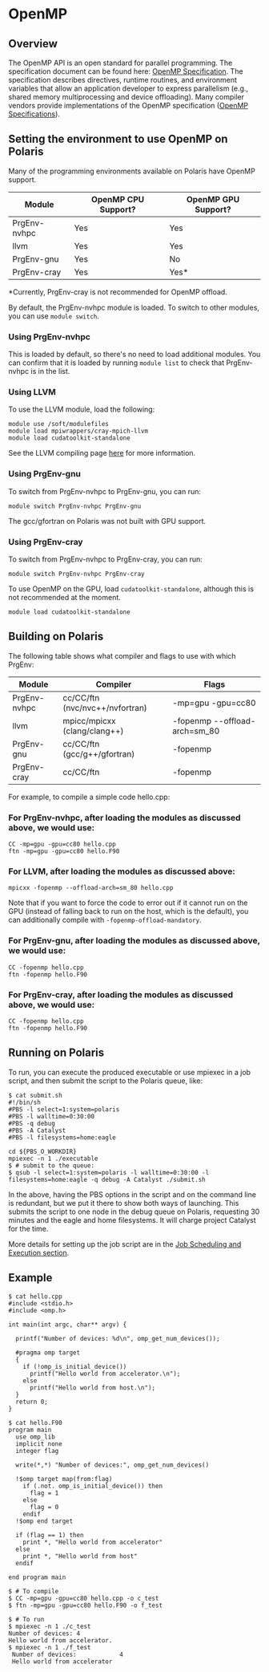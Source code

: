 # OpenMP

## Overview

The OpenMP API is an open standard for parallel programming. The specification document can be found here: [OpenMP Specification](https://www.openmp.org). The specification describes directives, runtime routines, and environment variables that allow an application developer to express parallelism (e.g., shared memory multiprocessing and device offloading). Many compiler vendors provide implementations of the OpenMP specification ([OpenMP Specifications](https://www.openmp.org/specifications)).

## Setting the environment to use OpenMP on Polaris

Many of the programming environments available on Polaris have OpenMP support.

| Module | OpenMP CPU Support? | OpenMP GPU Support? |
| --- | --- | --- |
| PrgEnv-nvhpc | Yes | Yes | 
| llvm | Yes | Yes |
| PrgEnv-gnu | Yes | No |
| PrgEnv-cray | Yes | Yes* |

*Currently, PrgEnv-cray is not recommended for OpenMP offload.

By default, the PrgEnv-nvhpc module is loaded. To switch to other modules, you can use `module switch`.

### Using PrgEnv-nvhpc

This is loaded by default, so there's no need to load additional modules. You can confirm that it is loaded by running `module list` to check that PrgEnv-nvhpc is in the list.

### Using LLVM

To use the LLVM module, load the following:

```
module use /soft/modulefiles
module load mpiwrappers/cray-mpich-llvm
module load cudatoolkit-standalone
```

See the LLVM compiling page [here](../compiling-and-linking/llvm-compilers-polaris.md) for more information.

### Using PrgEnv-gnu

To switch from PrgEnv-nvhpc to PrgEnv-gnu, you can run:

```
module switch PrgEnv-nvhpc PrgEnv-gnu
```

The gcc/gfortran on Polaris was not built with GPU support.

### Using PrgEnv-cray

To switch from PrgEnv-nvhpc to PrgEnv-cray, you can run:

```
module switch PrgEnv-nvhpc PrgEnv-cray
```

To use OpenMP on the GPU, load `cudatoolkit-standalone`, although this is not recommended at the moment.

```
module load cudatoolkit-standalone
```

## Building on Polaris

The following table shows what compiler and flags to use with which PrgEnv:

| Module | Compiler | Flags |
| --- | --- | --- |
| PrgEnv-nvhpc | cc/CC/ftn (nvc/nvc++/nvfortran) | -mp=gpu -gpu=cc80 | 
| llvm | mpicc/mpicxx (clang/clang++) | -fopenmp --offload-arch=sm_80 | 
| PrgEnv-gnu | cc/CC/ftn (gcc/g++/gfortran) | -fopenmp |
| PrgEnv-cray | cc/CC/ftn | -fopenmp |

For example, to compile a simple code hello.cpp:

### For PrgEnv-nvhpc, after loading the modules as discussed above, we would use:

```
CC -mp=gpu -gpu=cc80 hello.cpp
ftn -mp=gpu -gpu=cc80 hello.F90
```

### For LLVM, after loading the modules as discussed above:

```
mpicxx -fopenmp --offload-arch=sm_80 hello.cpp 
```

Note that if you want to force the code to error out if it cannot run on the GPU (instead of falling back to run on the host, which is the default), you can additionally compile with `-fopenmp-offload-mandatory`.

### For PrgEnv-gnu, after loading the modules as discussed above, we would use:

```
CC -fopenmp hello.cpp
ftn -fopenmp hello.F90
```

### For PrgEnv-cray, after loading the modules as discussed above, we would use:

```
CC -fopenmp hello.cpp
ftn -fopenmp hello.F90
```

## Running on Polaris

To run, you can execute the produced executable or use mpiexec in a job script, and then submit the script to the Polaris queue, like:

```
$ cat submit.sh
#!/bin/sh
#PBS -l select=1:system=polaris
#PBS -l walltime=0:30:00
#PBS -q debug 
#PBS -A Catalyst
#PBS -l filesystems=home:eagle

cd ${PBS_O_WORKDIR}
mpiexec -n 1 ./executable
$ # submit to the queue:
$ qsub -l select=1:system=polaris -l walltime=0:30:00 -l filesystems=home:eagle -q debug -A Catalyst ./submit.sh
```

In the above, having the PBS options in the script and on the command line is redundant, but we put it there to show both ways of launching. This submits the script to one node in the debug queue on Polaris, requesting 30 minutes and the eagle and home filesystems. It will charge project Catalyst for the time.

More details for setting up the job script are in the [Job Scheduling and Execution section](../../running-jobs/index.md).

## Example

```
$ cat hello.cpp
#include <stdio.h>
#include <omp.h>

int main(int argc, char** argv) {

  printf("Number of devices: %d\n", omp_get_num_devices());

  #pragma omp target
  {
    if (!omp_is_initial_device())
      printf("Hello world from accelerator.\n");
    else
      printf("Hello world from host.\n");
  }
  return 0;
}

$ cat hello.F90
program main
  use omp_lib
  implicit none
  integer flag
  
  write(*,*) "Number of devices:", omp_get_num_devices()

  !$omp target map(from:flag)
    if (.not. omp_is_initial_device()) then
      flag = 1
    else
      flag = 0
    endif
  !$omp end target

  if (flag == 1) then
    print *, "Hello world from accelerator"
  else
    print *, "Hello world from host"
  endif

end program main

$ # To compile
$ CC -mp=gpu -gpu=cc80 hello.cpp -o c_test
$ ftn -mp=gpu -gpu=cc80 hello.F90 -o f_test

$ # To run 
$ mpiexec -n 1 ./c_test
Number of devices: 4
Hello world from accelerator.
$ mpiexec -n 1 ./f_test
 Number of devices:            4
 Hello world from accelerator
```